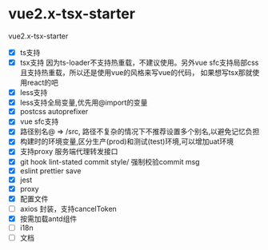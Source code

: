 # vue2.x-tsx-starter
vue2.x-tsx-starter


- [x] ts支持
- [x] tsx支持 因为ts-loader不支持热重载，不建议使用。另外vue sfc支持局部css且支持热重载，所以还是使用vue的风格来写vue的代码， 如果想写tsx那就使用react的吧
- [x] less支持
- [x] less支持全局变量,优先用@import的变量
- [x] postcss autoprefixer
- [x] vue sfc支持
- [x] 路径别名@ => /src, 路径不复杂的情况下不推荐设置多个别名,以避免记忆负担
- [x] 构建时的环境变量,区分生产(prod)和测试(test)环境,可以增加uat环境
- [x] 支持proxy 服务端代理转发接口
- [x] git hook lint-stated commit style/ 强制校验commit msg
- [x] eslint prettier save
- [x] jest
- [x] proxy
- [x] 配置文件
- [ ] axios 封装，支持cancelToken
- [x] 按需加载antd组件
- [ ] i18n
- [ ] 文档

